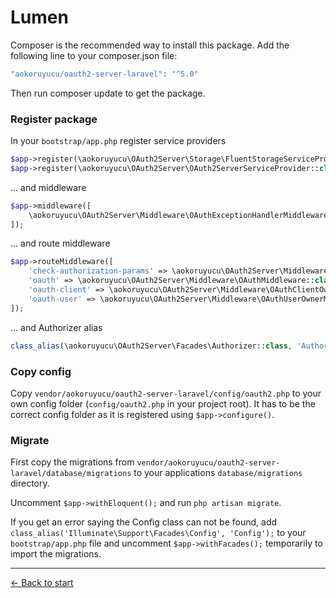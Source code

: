 # Lumen

Composer is the recommended way to install this package. Add the following line to your composer.json file:

```php
"aokoruyucu/oauth2-server-laravel": "^5.0"
```
Then run composer update to get the package.

### Register package

In your `bootstrap/app.php` register service providers

```php
$app->register(\aokoruyucu\OAuth2Server\Storage\FluentStorageServiceProvider::class);
$app->register(\aokoruyucu\OAuth2Server\OAuth2ServerServiceProvider::class);
```

... and middleware

```php
$app->middleware([
    \aokoruyucu\OAuth2Server\Middleware\OAuthExceptionHandlerMiddleware::class
]);
```

... and route middleware

```php
$app->routeMiddleware([
    'check-authorization-params' => \aokoruyucu\OAuth2Server\Middleware\CheckAuthCodeRequestMiddleware::class,
    'oauth' => \aokoruyucu\OAuth2Server\Middleware\OAuthMiddleware::class,
    'oauth-client' => \aokoruyucu\OAuth2Server\Middleware\OAuthClientOwnerMiddleware::class,
    'oauth-user' => \aokoruyucu\OAuth2Server\Middleware\OAuthUserOwnerMiddleware::class,
]);
```

... and Authorizer alias
```php
class_alias(\aokoruyucu\OAuth2Server\Facades\Authorizer::class, 'Authorizer');
```

### Copy config

Copy `vendor/aokoruyucu/oauth2-server-laravel/config/oauth2.php` to your own config folder (`config/oauth2.php` in your project root). It has to be the correct config folder as it is registered using `$app->configure()`.

### Migrate

First copy the migrations from `vendor/aokoruyucu/oauth2-server-laravel/database/migrations` to your applications `database/migrations` directory.

Uncomment `$app->withEloquent();` and run `php artisan migrate`.

If you get an error saying the Config class can not be found, add `class_alias('Illuminate\Support\Facades\Config', 'Config');` to your `bootstrap/app.php` file and uncomment `$app->withFacades();` temporarily to import the migrations.

---

[&larr; Back to start](../README.md)
